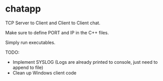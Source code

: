 # chatapp

TCP Server to Client and Client to Client chat.

Make sure to define PORT and IP in the C++ files.

Simply run executables.

TODO:
  - Implement SYSLOG (Logs are already printed to console, just need to append to file)
  - Clean up Windows client code

